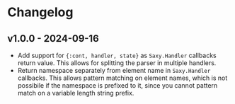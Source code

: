 # Changelog

## v1.0.0 - 2024-09-16

* Add support for `{:cont, handler, state}` as `Saxy.Handler` callbacks return value.
  This allows for splitting the parser in multiple handlers.
* Return namespace separately from element name in `Saxy.Handler` callbacks.
  This allows pattern matching on element names, which is not possibile if the namespace is
  prefixed to it, since you cannot pattern match on a variable length string prefix.
